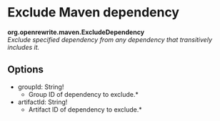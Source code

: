 # Exclude Maven dependency

**org.openrewrite.maven.ExcludeDependency**  
_Exclude specified dependency from any dependency that transitively includes it._

## Options

* groupId: String!
  * Group ID of dependency to exclude.\*
* artifactId: String!
  * Artifact ID of dependency to exclude.\*

